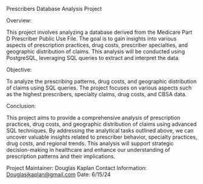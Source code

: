 Prescribers Database Analysis Project

Overview:

This project involves analyzing a database derived from the Medicare Part D Prescriber Public Use File. The goal is to gain insights into various aspects of prescription practices, drug costs, prescriber specialties, and geographic distribution of claims. This analysis will be conducted using PostgreSQL, leveraging SQL queries to extract and interpret the data.

Objective:

To analyze the prescribing patterns, drug costs, and geographic distribution of claims using SQL queries. The project focuses on various aspects such as the highest prescribers, specialty claims, drug costs, and CBSA data.

Conclusion:

This project aims to provide a comprehensive analysis of prescription practices, drug costs, and geographic distribution of claims using advanced SQL techniques. By addressing the analytical tasks outlined above, we can uncover valuable insights related to prescriber behavior, specialty practices, drug costs, and regional trends. This analysis will support strategic decision-making in healthcare and enhance our understanding of prescription patterns and their implications.

Project Maintainer: Douglas Kaplan
Contact Information: Douglasjkaplan@gmail.com
Date: 6/15/24
